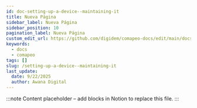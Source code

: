 ```yaml
---
id: doc-setting-up-a-device--maintaining-it
title: Nueva Página
sidebar_label: Nueva Página
sidebar_position: 10
pagination_label: Nueva Página
custom_edit_url: https://github.com/digidem/comapeo-docs/edit/main/docs/installing--uninstalling-comapeo/setting-up-a-device--maintaining-it.md
keywords:
  - docs
  - comapeo
tags: []
slug: /setting-up-a-device--maintaining-it
last_update:
  date: 9/22/2025
  author: Awana Digital
---
```


<!-- Placeholder content generated automatically because the Notion page is missing a Website Block. -->

:::note
Content placeholder – add blocks in Notion to replace this file.
:::
